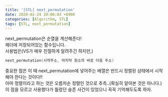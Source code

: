 ```yaml
---
title: '[STL] next_permutation'
date: 2020-02-24 20:06:03 +0900
categories: [Algorithm, STL]
tags: [STL, next_permutation]
---
```


next_permutation은 순열을 계산해준다!<br>
<algorithm> 헤더에 저장되어있는 함수입니다.<br>
사용법은(VS가 매우 친절하게 알려주긴 하지만,)
```c++
next_permutation(시작주소, 마지막 원소의 바로 다음 주소)
```
중요한 점은 이 때 next_permutation에 넣어주는 배열은 반드시 정렬된 상태에서 시작해야 한다는 것이다!!<br>
아마 정렬이라고 하는 것은 오름차순 정렬인 것으로 추측..(확실히 알아본 것은 아니다.)<br>
이 점을 모르고 사용했다가 틀렸던 슬픈 사건이 있었으니 꼭꼭 기억해두도록 하자.